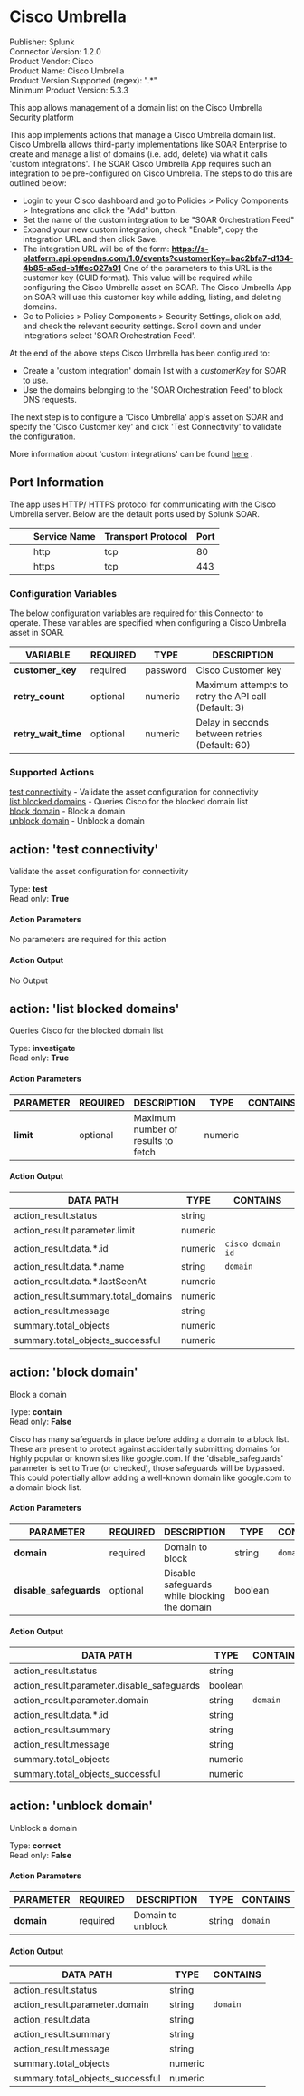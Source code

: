 [comment]: # "Auto-generated SOAR connector documentation"
# Cisco Umbrella

Publisher: Splunk  
Connector Version: 1\.2\.0  
Product Vendor: Cisco  
Product Name: Cisco Umbrella  
Product Version Supported (regex): "\.\*"  
Minimum Product Version: 5\.3\.3  

This app allows management of a domain list on the Cisco Umbrella Security platform

[comment]: # " File: README.md"
[comment]: # "  Copyright (c) 2021-2022 Splunk Inc."
[comment]: # ""
[comment]: # "  Licensed under Apache 2.0 (https://www.apache.org/licenses/LICENSE-2.0.txt)"
[comment]: # ""
This app implements actions that manage a Cisco Umbrella domain list. Cisco Umbrella allows
third-party implementations like SOAR Enterprise to create and manage a list of domains (i.e. add,
delete) via what it calls 'custom integrations'. The SOAR Cisco Umbrella App requires such an
integration to be pre-configured on Cisco Umbrella. The steps to do this are outlined below:

-   Login to your Cisco dashboard and go to Policies \> Policy Components \> Integrations and click
    the "Add" button.
-   Set the name of the custom integration to be "SOAR Orchestration Feed"
-   Expand your new custom integration, check "Enable", copy the integration URL and then click
    Save.
-   The integration URL will be of the form:
    **https://s-platform.api.opendns.com/1.0/events?customerKey=bac2bfa7-d134-4b85-a5ed-b1ffec027a91**
    One of the parameters to this URL is the customer key (GUID format). This value will be required
    while configuring the Cisco Umbrella asset on SOAR. The Cisco Umbrella App on SOAR will use this
    customer key while adding, listing, and deleting domains.
-   Go to Policies \> Policy Components \> Security Settings, click on add, and check the relevant
    security settings. Scroll down and under Integrations select 'SOAR Orchestration Feed'.

At the end of the above steps Cisco Umbrella has been configured to:  

-   Create a 'custom integration' domain list with a *customerKey* for SOAR to use.
-   Use the domains belonging to the 'SOAR Orchestration Feed' to block DNS requests.

The next step is to configure a 'Cisco Umbrella' app's asset on SOAR and specify the 'Cisco Customer
key' and click 'Test Connectivity' to validate the configuration.

More information about 'custom integrations' can be found
[here](https://support.umbrella.com/hc/en-us/articles/231248748) .  

## Port Information

The app uses HTTP/ HTTPS protocol for communicating with the Cisco Umbrella server. Below are the
default ports used by Splunk SOAR.

|         Service Name | Transport Protocol | Port |
|----------------------|--------------------|------|
|         http         | tcp                | 80   |
|         https        | tcp                | 443  |


### Configuration Variables
The below configuration variables are required for this Connector to operate.  These variables are specified when configuring a Cisco Umbrella asset in SOAR.

VARIABLE | REQUIRED | TYPE | DESCRIPTION
-------- | -------- | ---- | -----------
**customer\_key** |  required  | password | Cisco Customer key
**retry\_count** |  optional  | numeric | Maximum attempts to retry the API call \(Default\: 3\)
**retry\_wait\_time** |  optional  | numeric | Delay in seconds between retries \(Default\: 60\)

### Supported Actions  
[test connectivity](#action-test-connectivity) - Validate the asset configuration for connectivity  
[list blocked domains](#action-list-blocked-domains) - Queries Cisco for the blocked domain list  
[block domain](#action-block-domain) - Block a domain  
[unblock domain](#action-unblock-domain) - Unblock a domain  

## action: 'test connectivity'
Validate the asset configuration for connectivity

Type: **test**  
Read only: **True**

#### Action Parameters
No parameters are required for this action

#### Action Output
No Output  

## action: 'list blocked domains'
Queries Cisco for the blocked domain list

Type: **investigate**  
Read only: **True**

#### Action Parameters
PARAMETER | REQUIRED | DESCRIPTION | TYPE | CONTAINS
--------- | -------- | ----------- | ---- | --------
**limit** |  optional  | Maximum number of results to fetch | numeric | 

#### Action Output
DATA PATH | TYPE | CONTAINS
--------- | ---- | --------
action\_result\.status | string | 
action\_result\.parameter\.limit | numeric | 
action\_result\.data\.\*\.id | numeric |  `cisco domain id` 
action\_result\.data\.\*\.name | string |  `domain` 
action\_result\.data\.\*\.lastSeenAt | numeric | 
action\_result\.summary\.total\_domains | numeric | 
action\_result\.message | string | 
summary\.total\_objects | numeric | 
summary\.total\_objects\_successful | numeric |   

## action: 'block domain'
Block a domain

Type: **contain**  
Read only: **False**

Cisco has many safeguards in place before adding a domain to a block list\. These are present to protect against accidentally submitting domains for highly popular or known sites like google\.com\. If the 'disable\_safeguards' parameter is set to True \(or checked\), those safeguards will be bypassed\. This could potentially allow adding a well\-known domain like google\.com to a domain block list\.

#### Action Parameters
PARAMETER | REQUIRED | DESCRIPTION | TYPE | CONTAINS
--------- | -------- | ----------- | ---- | --------
**domain** |  required  | Domain to block | string |  `domain` 
**disable\_safeguards** |  optional  | Disable safeguards while blocking the domain | boolean | 

#### Action Output
DATA PATH | TYPE | CONTAINS
--------- | ---- | --------
action\_result\.status | string | 
action\_result\.parameter\.disable\_safeguards | boolean | 
action\_result\.parameter\.domain | string |  `domain` 
action\_result\.data\.\*\.id | string | 
action\_result\.summary | string | 
action\_result\.message | string | 
summary\.total\_objects | numeric | 
summary\.total\_objects\_successful | numeric |   

## action: 'unblock domain'
Unblock a domain

Type: **correct**  
Read only: **False**

#### Action Parameters
PARAMETER | REQUIRED | DESCRIPTION | TYPE | CONTAINS
--------- | -------- | ----------- | ---- | --------
**domain** |  required  | Domain to unblock | string |  `domain` 

#### Action Output
DATA PATH | TYPE | CONTAINS
--------- | ---- | --------
action\_result\.status | string | 
action\_result\.parameter\.domain | string |  `domain` 
action\_result\.data | string | 
action\_result\.summary | string | 
action\_result\.message | string | 
summary\.total\_objects | numeric | 
summary\.total\_objects\_successful | numeric | 